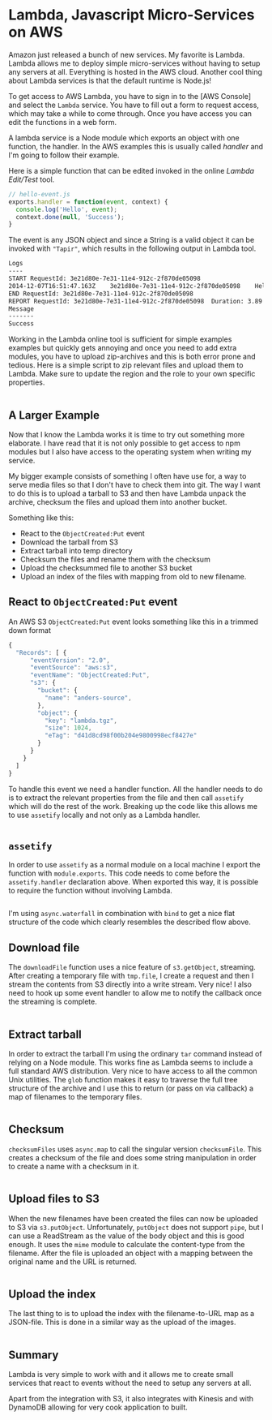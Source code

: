 # Lambda, Javascript Micro-Services on AWS

Amazon just released a bunch of new services. My favorite is Lambda.
Lambda allows me to deploy simple micro-services without having to setup any
servers at all. Everything is hosted in the AWS cloud. Another cool thing
about Lambda services is that the default runtime is Node.js!

To get access to AWS Lambda, you have to sign in to the [AWS Console] and
select the `Lambda` service. You have to fill out a form to request access,
which may take a while to come through. Once you have access you can edit the
functions in a web form.


A lambda service is a Node module which exports an object with one function,
the handler. In the AWS examples this is usually called *handler* and I'm going
to follow their example.

Here is a simple function that can be edited invoked in the online *Lambda
Edit/Test* tool.

```javascript
// hello-event.js
exports.handler = function(event, context) {
  console.log('Hello', event);
  context.done(null, 'Success');
}
```

The event is any JSON object and since a String is a valid object it can be
invoked with `"Tapir"`, which results in the following output in Lambda tool.

```sh
Logs
----
START RequestId: 3e21d80e-7e31-11e4-912c-2f870de05098
2014-12-07T16:51:47.163Z	3e21d80e-7e31-11e4-912c-2f870de05098	Hello Tapir
END RequestId: 3e21d80e-7e31-11e4-912c-2f870de05098
REPORT RequestId: 3e21d80e-7e31-11e4-912c-2f870de05098	Duration: 3.89 ms	Billed Duration: 100 ms 	Memory Size: 128 MB	Max Memory Used: 9 MB	
Message
-------
Success
```

Working in the Lambda online tool is sufficient for simple examples examples
but quickly gets annoying and once you need to add extra modules, you have to
upload zip-archives and this is both error prone and tedious. Here is a simple
script to zip relevant files and upload them to Lambda. Make sure to update the
region and the role to your own specific properties.

```sh ./upload-lambda.sh
```

## A Larger Example

Now that I know the Lambda works it is time to try out something more
elaborate. I have read that it is not only possible to get access to npm
modules but I also have access to the operating system when writing my
service. 

My bigger example consists of something I often have use for, a way to serve
media files so that I don't have to check them into git. The way I want to do
this is to upload a tarball to S3 and then have Lambda unpack the archive,
checksum the files and upload them into another bucket.

Something like this:

* React to the `ObjectCreated:Put` event
* Download the tarball from S3
* Extract tarball into temp directory
* Checksum the files and rename them with the checksum
* Upload the checksummed file to another S3 bucket
* Upload an index of the files with mapping from old to new filename.

## React to `ObjectCreated:Put` event

An AWS S3 `ObjectCreated:Put` event looks something like this in a trimmed
down format


```javascript
{
  "Records": [ {
      "eventVersion": "2.0",
      "eventSource": "aws:s3",
      "eventName": "ObjectCreated:Put",
      "s3": {
        "bucket": {
          "name": "anders-source",
        },
        "object": {
          "key": "lambda.tgz",
          "size": 1024,
          "eTag": "d41d8cd98f00b204e9800998ecf8427e"
        }
      }
    }
  ]
}
```

To handle this event we need a handler function. All the handler needs to do is
to extract the relevant properties from the file and then call `assetify` which
will do the rest of the work. Breaking up the code like this allows me to use
`assetify` locally and not only as a Lambda handler.

```sh ./assetify.js snippet-handler
```

## `assetify`

In order to use `assetify` as a normal module on a local machine I export the
function with `module.exports`. This code needs to come before the
`assetify.handler` declaration above. When exported this way, it is possible to
require the function without involving Lambda.

```javascript ./assetify.js snippet-assetify
```

I'm using `async.waterfall` in combination with `bind` to get a nice flat
structure of the code which clearly resembles the described flow above.

## Download file

The `downloadFile` function uses a nice feature of `s3.getObject`, streaming.
After creating a temporary file with `tmp.file`, I create a request and then I
stream the contents from S3 directly into a write stream. Very nice! I also
need to hook up some event handler to allow me to notify the callback once the
streaming is complete.

```javascript ./assetify.js snippet-download-file
```

## Extract tarball

In order to extract the tarball I'm using the ordinary `tar` command instead of
relying on a Node module. This works fine as Lambda seems to include a full
standard AWS distribution. Very nice to have access to all the common Unix
utilities. The `glob` function makes it easy to traverse the full tree
structure of the archive and I use this to return (or pass on via callback) a
map of filenames to the temporary files.

```javascript ./assetify.js snippet-extract-tarball
```

## Checksum

`checksumFiles` uses `async.map` to call the singular version `checksumFile`.
This creates a checksum of the file and does some string manipulation in order
to create a name with a checksum in it.

```javascript ./assetify.js snippet-checksum-files
```

## Upload files to S3

When the new filenames have been created the files can now be uploaded to S3
via `s3.putObject`. Unfortunately, `putObject` does not support `pipe`, but I
can use a ReadStream as the value of the body object and this is good enough.
It uses the `mime` module to calculate the content-type from the filename.
After the file is uploaded an object with a mapping between the original name
and the URL is returned.

```javascript ./assetify.js snippet-upload-files
```

## Upload the index

The last thing to is to upload the index with the filename-to-URL map as a
JSON-file. This is done in a similar way as the upload of the images.

```javascript ./assetify.js snippet-upload-index
```


## Summary

Lambda is very simple to work with and it allows me to create small services
that react to events without the need to setup any servers at all.

Apart from the integration with S3, it also integrates with Kinesis and with
DynamoDB allowing for very cook application to built.

